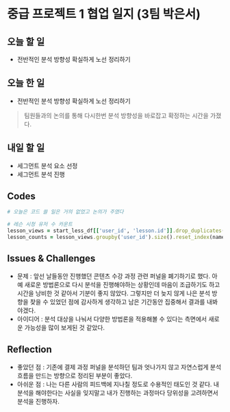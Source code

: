 # 중급 프로젝트 1 협업 일지 (3팀 박은서)

## 오늘 할 일
* 전반적인 분석 방향성 확실하게 노선 정리하기
## 오늘 한 일
* 전반적인 분석 방향성 확실하게 노선 정리하기
> 팀원들과의 논의를 통해 다시한번 분석 방향성을 바로잡고 확정하는 시간을 가졌다.
## 내일 할 일
* 세그먼트 분석 요소 선정
* 세그먼트 분석 진행
## Codes
```ruby
# 오늘은 코드 쓸 일은 거의 없었고 논의가 주였다

# 레슨 시청 유저 수 카운트
lesson_views = start_less_df[['user_id', 'lesson.id']].drop_duplicates()
lesson_counts = lesson_views.groupby('user_id').size().reset_index(name='lesson_count')
```
## Issues & Challenges
* 문제 : 앞선 날들동안 진행했던 콘텐츠 수강 과정 관련 퍼널을 폐기하기로 했다. 아예 새로운 방법론으로 다시 분석을 진행해야하는 상황인데 마음이 조급하기도 하고 시간을 낭비한 것 같아서 기분이 좋지 않았다. 그렇지만 더 늦지 않게 나은 분석 방향을 찾을 수 있었던 점에 감사하게 생각하고 남은 기간동안 집중해서 결과를 내봐야겠다.
* 아이디어 : 분석 대상을 나눠서 다양한 방법론을 적용해볼 수 있다는 측면에서 새로운 가능성을 많이 보게된 것 같았다.
## Reflection
* 좋았던 점 : 기존에 결제 과정 퍼널을 분석하던 팀과 엇나가지 않고 자연스럽게 분석 흐름을 만드는 방향으로 정리된 부분이 좋았다.
* 아쉬운 점 : 나는 다른 사람의 피드백에 지나칠 정도로 수용적인 태도인 것 같다. 내 분석을 해야한다는 사실을 잊지말고 내가 진행하는 과정마다 당위성을 고려하면서 분석을 진행하자.

